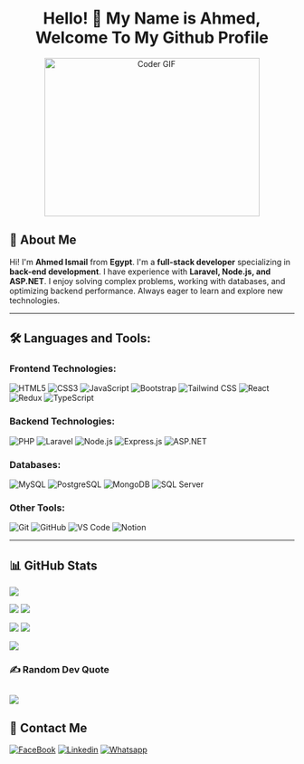 <h1 align="center">Hello! 👋 My Name is Ahmed, Welcome To My Github Profile </h1>

<p align="center">
  <img src="https://media.giphy.com/media/SWoSkN6DxTszqIKEqv/giphy.gif" alt="Coder GIF" width="380" height="280">
</p>

## 🚀 About Me

Hi! I'm **Ahmed Ismail** from **Egypt**. I'm a **full-stack developer** specializing in **back-end development**. I have experience with **Laravel, Node.js, and ASP.NET**. I enjoy solving complex problems, working with databases, and optimizing backend performance. Always eager to learn and explore new technologies.

---

## 🛠️ Languages and Tools:

### Frontend Technologies:

![HTML5](https://img.shields.io/badge/-HTML5-%23E44D27?style=flat-square\&logo=html5\&logoColor=ffffff)
![CSS3](https://img.shields.io/badge/-CSS3-%231572B6?style=flat-square\&logo=css3)
![JavaScript](https://img.shields.io/badge/-JavaScript-black?style=flat-square\&logo=javascript)
![Bootstrap](https://img.shields.io/badge/-Bootstrap-563D7C?style=flat-square\&logo=Bootstrap)
![Tailwind CSS](https://img.shields.io/badge/-TailwindCSS-15b4c1?style=flat-square\&logo=tailwindcss\&logoColor=ffffff)
![React](https://img.shields.io/badge/-React-%23282C34?style=flat-square\&logo=react)
![Redux](https://img.shields.io/badge/-Redux-764ABC?style=flat-square\&logo=redux)
![TypeScript](https://img.shields.io/badge/-TypeScript-2e72bc?style=flat-square\&logo=typescript\&logoColor=ffffff)

### Backend Technologies:

![PHP](https://img.shields.io/badge/-PHP-777BB4?style=flat-square\&logo=php\&logoColor=ffffff)
![Laravel](https://img.shields.io/badge/-Laravel-FF2D20?style=flat-square\&logo=laravel\&logoColor=ffffff)
![Node.js](https://img.shields.io/badge/-Node.js-339933?style=flat-square\&logo=node.js\&logoColor=ffffff)
![Express.js](https://img.shields.io/badge/-Express.js-000000?style=flat-square\&logo=express\&logoColor=ffffff)
![ASP.NET](https://img.shields.io/badge/-ASP.NET-512BD4?style=flat-square\&logo=dotnet\&logoColor=ffffff)

### Databases:

![MySQL](https://img.shields.io/badge/-MySQL-4479A1?style=flat-square\&logo=mysql\&logoColor=ffffff)
![PostgreSQL](https://img.shields.io/badge/-PostgreSQL-336791?style=flat-square\&logo=postgresql\&logoColor=ffffff)
![MongoDB](https://img.shields.io/badge/-MongoDB-47A248?style=flat-square\&logo=mongodb\&logoColor=ffffff)
![SQL Server](https://img.shields.io/badge/-SQL%20Server-CC2927?style=flat-square\&logo=microsoft-sql-server\&logoColor=ffffff)

### Other Tools:

![Git](https://img.shields.io/badge/-Git-%23F05032?style=flat-square\&logo=git\&logoColor=%23ffffff)
![GitHub](https://img.shields.io/badge/-GitHub-181717?style=flat-square\&logo=github)
![VS Code](http://img.shields.io/badge/-VS%20Code-007ACC?style=flat-square\&logo=visual-studio-code\&logoColor=ffffff)
![Notion](https://img.shields.io/badge/-Notion-fff?style=flat-square\&logo=notion\&logoColor=000)

---

## 📊 GitHub Stats

![](http://github-profile-summary-cards.vercel.app/api/cards/profile-details?username=ahmed777ismail&theme=2077)

<p>
  <img src="http://github-profile-summary-cards.vercel.app/api/cards/repos-per-language?username=ahmed777ismail&theme=2077" />
  <img src="http://github-profile-summary-cards.vercel.app/api/cards/most-commit-language?username=ahmed777ismail&theme=2077" />
</p>

<p>
  <img src="http://github-profile-summary-cards.vercel.app/api/cards/stats?username=ahmed777ismail&theme=2077" />
  <img src="http://github-profile-summary-cards.vercel.app/api/cards/productive-time?username=ahmed777ismail&theme=2077&utcOffset=8" />
</p>

![](https://github-readme-streak-stats.herokuapp.com/?user=ahmed777ismail&theme=bear&hide_border=false)<br/>


### ✍️ Random Dev Quote
![](https://quotes-github-readme.vercel.app/api?type=horizontal&theme=gruvbox)
---



## 🔗 Contact Me

[![FaceBook](https://img.shields.io/badge/Facebook-1877F2?style=for-the-badge\&logo=facebook\&logoColor=white)](https://www.facebook.com/AhmedIsmail4865/)
[![Linkedin](https://img.shields.io/badge/LinkedIn-0077B5?style=for-the-badge\&logo=linkedin\&logoColor=white)](https://www.linkedin.com/in/ahmed-ismail-722048242)
[![Whatsapp](https://img.shields.io/badge/-Whatsapp-075e54?style=for-the-badge\&logo=Whatsapp\&logoColor=white)](https://api.whatsapp.com/send?phone=01118962513)

